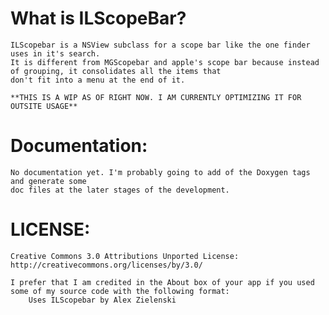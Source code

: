 **What is ILScopeBar?**
=======================
	ILScopebar is a NSView subclass for a scope bar like the one finder uses in it's search. 
	It is different from MGScopebar and apple's scope bar because instead of grouping, it consolidates all the items that 
	don't fit into a menu at the end of it.
	
	**THIS IS A WIP AS OF RIGHT NOW. I AM CURRENTLY OPTIMIZING IT FOR OUTSITE USAGE**


**Documentation:**
==================
	No documentation yet. I'm probably going to add of the Doxygen tags and generate some 
	doc files at the later stages of the development.

**LICENSE:**
============
	Creative Commons 3.0 Attributions Unported License:
	http://creativecommons.org/licenses/by/3.0/
	
	I prefer that I am credited in the About box of your app if you used some of my source code with the following format:
		Uses ILScopebar by Alex Zielenski
